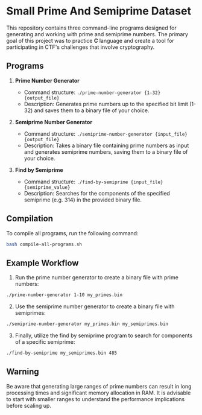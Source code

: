 # Small Prime And Semiprime Dataset

This repository contains three command-line programs designed for generating and working with prime and semiprime numbers. The primary goal of this project was to practice **C** language and create a tool for participating in CTF's challenges that involve cryptography.

## Programs

1. **Prime Number Generator**
   - Command structure: `./prime-number-generator {1-32} {output_file}`
   - Description: Generates prime numbers up to the specified bit limit (1-32) and saves them to a binary file of your choice.

2. **Semiprime Number Generator**
   - Command structure: `./semiprime-number-generator {input_file} {output_file}`
   - Description: Takes a binary file containing prime numbers as input and generates semiprime numbers, saving them to a binary file of your choice.

3. **Find by Semiprime**
   - Command structure: `./find-by-semiprime {input_file} {semiprime_value}`
   - Description: Searches for the components of the specified semiprime (e.g. 314) in the provided binary file.

## Compilation

To compile all programs, run the following command:

```bash
bash compile-all-programs.sh
```

## Example Workflow

1. Run the prime number generator to create a binary file with prime numbers:
```bash
./prime-number-generator 1-10 my_primes.bin
```
2. Use the semiprime number generator to create a binary file with semiprimes:
```bash
./semiprime-number-generator my_primes.bin my_semiprimes.bin
```
3. Finally, utilize the find by semiprime program to search for components of a specific semiprime:
```bash
./find-by-semiprime my_semiprimes.bin 485
```

## Warning

Be aware that generating large ranges of prime numbers can result in long processing times and significant memory allocation in RAM. It is advisable to start with smaller ranges to understand the performance implications before scaling up.
